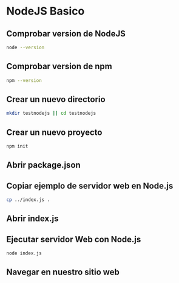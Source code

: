 # NodeJS Basico

## Comprobar version de NodeJS
```bash
node --version
```

## Comprobar version de npm
```bash
npm --version
```

## Crear un nuevo directorio
```bash
mkdir testnodejs || cd testnodejs
```

## Crear un nuevo proyecto
```bash
npm init
```

## Abrir package.json
<walkthrough-editor-open-file filePath="./NodeJS-Basico/testnodejs/package.json"
                              text="Abrir package.json">
</walkthrough-editor-open-file>

## Copiar ejemplo de servidor web en Node.js
```bash
cp ../index.js .
```

## Abrir index.js
<walkthrough-editor-open-file filePath="./NodeJS-Basico/testnodejs/index.js"
                              text="Abrir index.js">
</walkthrough-editor-open-file>


## Ejecutar servidor Web con Node.js
```bash
node index.js
```

## Navegar en nuestro sitio web
<walkthrough-spotlight-pointer spotlightId="devshell-web-preview-button"
                               text="Abrir navegador Web en puerto 8080">
</walkthrough-spotlight-pointer>
